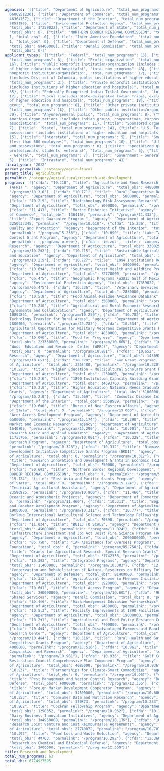 ```yaml
---
agencies: '[{"title": "Department of Agriculture", "total_num_programs": 49, "total_obs":
  6606951230}, {"title": "Department of Commerce", "total_num_programs": 3, "total_obs":
  46364157}, {"title": "Department of the Interior", "total_num_programs": 2, "total_obs":
  5853186}, {"title": "Environmental Protection Agency", "total_num_programs": 1,
  "total_obs": 17359022}, {"title": "Department of State", "total_num_programs": 2,
  "total_obs": 0}, {"title": "NORTHERN BORDER REGIONAL COMMISSION", "total_num_programs":
  1, "total_obs": 0}, {"title": "Inter-American Foundation", "total_num_programs":
  1, "total_obs": 0}, {"title": "Department of Defense", "total_num_programs": 3,
  "total_obs": 98400000}, {"title": "Denali Commission", "total_num_programs": 1,
  "total_obs": 0}]'
applicant_types: '[{"title": "Federal", "total_num_programs": 15}, {"title": "Individual/Family",
  "total_num_programs": 8}, {"title": "Profit organization", "total_num_programs":
  16}, {"title": "Public nonprofit institution/organization (includes institutions
  of higher education and hospitals)", "total_num_programs": 43}, {"title": "Quasi-public
  nonprofit institution/organization", "total_num_programs": 17}, {"title": "State
  (includes District of Columbia, public institutions of higher education and hospitals)",
  "total_num_programs": 37}, {"title": "Private nonprofit institution/organization
  (includes institutions of higher education and hospitals)", "total_num_programs":
  35}, {"title": "Federally Recognized lndian Tribal Governments", "total_num_programs":
  17}, {"title": "Local (includes State-designated lndian Tribes, excludes institutions
  of higher education and hospitals", "total_num_programs": 18}, {"title": "Minority
  group", "total_num_programs": 8}, {"title": "Other private institutions/organizations",
  "total_num_programs": 18}, {"title": "Other public institution/organization", "total_num_programs":
  30}, {"title": "Anyone/general public", "total_num_programs": 8}, {"title": "Native
  American Organizations (includes lndian groups, cooperatives, corporations, partnerships,
  associations)", "total_num_programs": 11}, {"title": "Sponsored organization", "total_num_programs":
  7}, {"title": "State", "total_num_programs": 14}, {"title": "U.S. Territories and
  possessions (includes institutions of higher education and hospitals)", "total_num_programs":
  15}, {"title": "Interstate", "total_num_programs": 5}, {"title": "Small business
  (less than 500 employees)", "total_num_programs": 10}, {"title": "U.S. Territories
  and possessions", "total_num_programs": 6}, {"title": "Specialized group (e.g. health
  professionals, students, veterans)", "total_num_programs": 5}, {"title": "Non-Government
  - General", "total_num_programs": 7}, {"title": "Government - General", "total_num_programs":
  5}, {"title": "Intrastate", "total_num_programs": 4}]'
fiscal_year: '2022'
parent_permalink: /category/agricultural
parent_title: Agricultural
permalink: /category/agricultural/research-and-development
programs: '[{"cfda": "10.310", "title": "Agriculture and Food Research Initiative
  (AFRI) ", "agency": "Department of Agriculture", "total_obs": 448000000, "permalink":
  "/program/10.310"}, {"cfda": "10.771", "title": "Rural Cooperative Development Grants",
  "agency": "Department of Agriculture", "total_obs": 5800000, "permalink": "/program/10.771"},
  {"cfda": "10.219", "title": "Biotechnology Risk Assessment Research", "agency":
  "Department of Agriculture", "total_obs": 5000000, "permalink": "/program/10.219"},
  {"cfda": "11.433", "title": "Marine Fisheries Initiative", "agency": "Department
  of Commerce", "total_obs": 1364157, "permalink": "/program/11.433"}, {"cfda": "10.610",
  "title": "Export Guarantee Program ", "agency": "Department of Agriculture", "total_obs":
  3250633345, "permalink": "/program/10.610"}, {"cfda": "15.236", "title": "Environmental
  Quality and Protection", "agency": "Department of the Interior", "total_obs": 294197,
  "permalink": "/program/15.236"}, {"cfda": "10.690", "title": "Lake Tahoe Erosion
  Control Grant Program", "agency": "Department of Agriculture", "total_obs": 30000,
  "permalink": "/program/10.690"}, {"cfda": "10.202", "title": "Cooperative Forestry
  Research", "agency": "Department of Agriculture", "total_obs": 33802559, "permalink":
  "/program/10.202"}, {"cfda": "10.215", "title": "Sustainable Agriculture Research
  and Education", "agency": "Department of Agriculture", "total_obs": 37478000, "permalink":
  "/program/10.215"}, {"cfda": "10.227", "title": "1994 Institutions Research Grants",
  "agency": "Department of Agriculture", "total_obs": 3800000, "permalink": "/program/10.227"},
  {"cfda": "10.694", "title": "Southwest Forest Health and Wildfire Prevention", "agency":
  "Department of Agriculture", "total_obs": 22770000, "permalink": "/program/10.694"},
  {"cfda": "66.475", "title": "Geographic Programs \u2013 Gulf of Mexico Program",
  "agency": "Environmental Protection Agency", "total_obs": 17359022, "permalink":
  "/program/66.475"}, {"cfda": "10.336", "title": "Veterinary Services Grant Program",
  "agency": "Department of Agriculture", "total_obs": 2880000, "permalink": "/program/10.336"},
  {"cfda": "10.518", "title": "Food Animal Residue Avoidance Databank", "agency":
  "Department of Agriculture", "total_obs": 2500000, "permalink": "/program/10.518"},
  {"cfda": "10.250", "title": "Agricultural and Rural Economic Research, Cooperative
  Agreements and Collaborations", "agency": "Department of Agriculture", "total_obs":
  10802891, "permalink": "/program/10.250"}, {"cfda": "10.782", "title": "Appropriate
  Technology Transfer for Rural Areas", "agency": "Department of Agriculture", "total_obs":
  2800000, "permalink": "/program/10.782"}, {"cfda": "10.334", "title": "Enhancing
  Agricultural Opportunities for Military Veterans Competitive Grants Program", "agency":
  "Department of Agriculture", "total_obs": 4850000, "permalink": "/program/10.334"},
  {"cfda": "10.606", "title": "Food for Progress", "agency": "Department of Agriculture",
  "total_obs": 223350000, "permalink": "/program/10.606"}, {"cfda": "10.681", "title":
  "Wood  Education and Resource  Center (WERC)", "agency": "Department of Agriculture",
  "total_obs": 0, "permalink": "/program/10.681"}, {"cfda": "10.652", "title": "Forestry
  Research", "agency": "Department of Agriculture", "total_obs": 1436957, "permalink":
  "/program/10.652"}, {"cfda": "10.320", "title": "Sun Grant Program", "agency": "Department
  of Agriculture", "total_obs": 3252480, "permalink": "/program/10.320"}, {"cfda":
  "10.220", "title": "Higher Education - Multicultural Scholars Grant Program", "agency":
  "Department of Agriculture", "total_obs": 1250000, "permalink": "/program/10.220"},
  {"cfda": "10.216", "title": "1890 Institution Capacity Building Grants", "agency":
  "Department of Agriculture", "total_obs": 24693760, "permalink": "/program/10.216"},
  {"cfda": "10.210", "title": "Higher Education National Needs Graduate Fellowship
  Grants", "agency": "Department of Agriculture", "total_obs": 3100000, "permalink":
  "/program/10.210"}, {"cfda": "15.069", "title": "Zoonotic Disease Initiative", "agency":
  "Department of the Interior", "total_obs": 5558989, "permalink": "/program/15.069"},
  {"cfda": "19.600", "title": "Bureau of Near Eastern Affairs", "agency": "Department
  of State", "total_obs": 0, "permalink": "/program/19.600"}, {"cfda": "10.174", "title":
  "Acer Access Development Program", "agency": "Department of Agriculture", "total_obs":
  6500000, "permalink": "/program/10.174"}, {"cfda": "10.290", "title": "Agricultural
  Market and Economic Research", "agency": "Department of Agriculture", "total_obs":
  1640805, "permalink": "/program/10.290"}, {"cfda": "10.001", "title": "Agricultural
  Research Basic and Applied Research", "agency": "Department of Agriculture", "total_obs":
  11755766, "permalink": "/program/10.001"}, {"cfda": "10.328", "title": "Food Safety
  Outreach Program", "agency": "Department of Agriculture", "total_obs": 9600000,
  "permalink": "/program/10.328"}, {"cfda": "10.312", "title": "Biomass Research and
  Development Initiative Competitive Grants Program (BRDI)", "agency": "Department
  of Agriculture", "total_obs": 0, "permalink": "/program/10.312"}, {"cfda": "10.255",
  "title": "Research Innovation and Development Grants in Economic (RIDGE)", "agency":
  "Department of Agriculture", "total_obs": 750000, "permalink": "/program/10.255"},
  {"cfda": "90.601", "title": "Northern Border Regional Development", "agency": "NORTHERN
  BORDER REGIONAL COMMISSION", "total_obs": 0, "permalink": "/program/90.601"}, {"cfda":
  "19.124", "title": "East Asia and Pacific Grants Program", "agency": "Department
  of State", "total_obs": 0, "permalink": "/program/19.124"}, {"cfda": "10.960", "title":
  "Technical Agricultural Assistance", "agency": "Department of Agriculture", "total_obs":
  23596925, "permalink": "/program/10.960"}, {"cfda": "11.460", "title": "Special
  Oceanic and Atmospheric Projects", "agency": "Department of Commerce", "total_obs":
  0, "permalink": "/program/11.460"}, {"cfda": "10.311", "title": "Beginning Farmer
  and Rancher Development Program", "agency": "Department of Agriculture", "total_obs":
  19000000, "permalink": "/program/10.311"}, {"cfda": "10.777", "title": "Norman E.
  Borlaug International Agricultural Science and Technology Fellowship", "agency":
  "Department of Agriculture", "total_obs": 70598, "permalink": "/program/10.777"},
  {"cfda": "11.024", "title": "BUILD TO SCALE", "agency": "Department of Commerce",
  "total_obs": 45000000, "permalink": "/program/11.024"}, {"cfda": "10.714", "title":
  "Infrastructure Investment and Job Act Joint Fire Science Program (Research & Development)",
  "agency": "Department of Agriculture", "total_obs": 2000000000, "permalink": "/program/10.714"},
  {"cfda": "85.750", "title": "IAF Assistance for Overseas Programs", "agency": "Inter-American
  Foundation", "total_obs": 0, "permalink": "/program/85.750"}, {"cfda": "10.200",
  "title": "Grants for Agricultural Research, Special Research Grants", "agency":
  "Department of Agriculture", "total_obs": 21742336, "permalink": "/program/10.200"},
  {"cfda": "10.303", "title": "Integrated Programs", "agency": "Department of Agriculture",
  "total_obs": 11400000, "permalink": "/program/10.303"}, {"cfda": "12.005", "title":
  "Conservation and Rehabilitation of Natural Resources on Military Installations",
  "agency": "Department of Defense", "total_obs": 91400000, "permalink": "/program/12.005"},
  {"cfda": "10.332", "title": "Agricultural Genome to Phenome Initiative", "agency":
  "Department of Agriculture", "total_obs": 1920000, "permalink": "/program/10.332"},
  {"cfda": "10.601", "title": "Market Access Program", "agency": "Department of Agriculture",
  "total_obs": 200000000, "permalink": "/program/10.601"}, {"cfda": "90.199", "title":
  "Shared Services", "agency": "Denali Commission", "total_obs": 0, "permalink": "/program/90.199"},
  {"cfda": "10.460", "title": "Risk Management Education Partnerships", "agency":
  "Department of Agriculture", "total_obs": 5460000, "permalink": "/program/10.460"},
  {"cfda": "10.513", "title": "Facility Improvements at 1890 Facilities (Sec. 1447)",
  "agency": "Department of Agriculture", "total_obs": 19000000, "permalink": "/program/10.513"},
  {"cfda": "10.291", "title": "Agricultural and Food Policy Research Centers", "agency":
  "Department of Agriculture", "total_obs": 7700000, "permalink": "/program/10.291"},
  {"cfda": "10.464", "title": "Socially Disadvantaged Farmers and Ranchers Policy
  Research Center", "agency": "Department of Agriculture", "total_obs": 1500000, "permalink":
  "/program/10.464"}, {"cfda": "10.516", "title": "Rural Health and Safety Education
  Competitive Grants Program", "agency": "Department of Agriculture", "total_obs":
  4000000, "permalink": "/program/10.516"}, {"cfda": "10.961", "title": "Scientific
  Cooperation and Research", "agency": "Department of Agriculture", "total_obs": 299748,
  "permalink": "/program/10.961"}, {"cfda": "10.936", "title": "Gulf Coast Ecosystem
  Restoration Council Comprehensive Plan Component Program", "agency": "Department
  of Agriculture", "total_obs": 4085000, "permalink": "/program/10.936"}, {"cfda":
  "10.937", "title": "Partnerships for Climate-Smart Commodities", "agency": "Department
  of Agriculture", "total_obs": 0, "permalink": "/program/10.937"}, {"cfda": "12.355",
  "title": "Pest Management and Vector Control Research", "agency": "Department of
  Defense", "total_obs": 6000000, "permalink": "/program/12.355"}, {"cfda": "10.600",
  "title": "Foreign Market Development Cooperator Program", "agency": "Department
  of Agriculture", "total_obs": 34500000, "permalink": "/program/10.600"}, {"cfda":
  "10.253", "title": "Consumer Data and Nutrition Research", "agency": "Department
  of Agriculture", "total_obs": 170873, "permalink": "/program/10.253"}, {"cfda":
  "10.962", "title": "Cochran Fellowship Program", "agency": "Department of Agriculture",
  "total_obs": 1290352, "permalink": "/program/10.962"}, {"cfda": "10.176", "title":
  "Dairy Business Innovation Initiatives", "agency": "Department of Agriculture",
  "total_obs": 104950000, "permalink": "/program/10.176"}, {"cfda": "10.707", "title":
  "Research Joint Venture and Cost Reimbursable Agreements", "agency": "Department
  of Agriculture", "total_obs": 27740072, "permalink": "/program/10.707"}, {"cfda":
  "10.292", "title": "Food Loss and Waste Reduction", "agency": "Department of Agriculture",
  "total_obs": 48763, "permalink": "/program/10.292"}, {"cfda": "12.360", "title":
  "Research on Chemical and Biological Defense", "agency": "Department of Defense",
  "total_obs": 1000000, "permalink": "/program/12.360"}]'
title: Research and Development
total_num_programs: 63
total_obs: 6774927595
---
```

